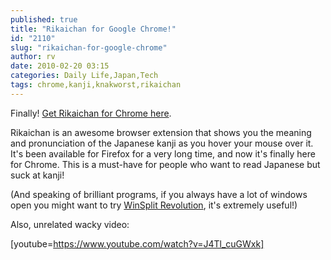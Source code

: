 ```yaml
---
published: true
title: "Rikaichan for Google Chrome!"
id: "2110"
slug: "rikaichan-for-google-chrome"
author: rv
date: 2010-02-20 03:15
categories: Daily Life,Japan,Tech
tags: chrome,kanji,knakworst,rikaichan
---
```

Finally! <a href="https://chrome.google.com/extensions/detail/jipdnfibhldikgcjhfnomkfpcebammhp" target="_blank">Get Rikaichan for Chrome here</a>.

Rikaichan is an awesome browser extension that shows you the meaning and pronunciation of the Japanese kanji as you hover your mouse over it. It's been available for Firefox for a very long time, and now it's finally here for Chrome. This is a must-have for people who want to read Japanese but suck at kanji!

(And speaking of brilliant programs, if you always have a lot of windows open you might want to try <a href="http://www.winsplit-revolution.com/" target="_blank">WinSplit Revolution</a>, it's extremely useful!)

Also, unrelated wacky video:

[youtube=https://www.youtube.com/watch?v=J4Tl_cuGWxk]